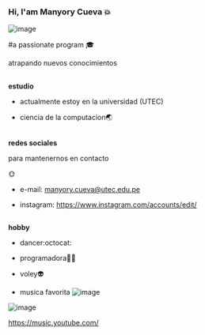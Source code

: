 ### Hi, I'am Manyory Cueva   :boom:
![image](https://user-images.githubusercontent.com/91238621/134543345-6fbc61b2-5b6a-445c-b29e-e00f21f1e0d3.png)


#a passionate program
:mortar_board:

atrapando nuevos conocimientos


##
**estudio**


- actualmente estoy en la universidad (UTEC)
 
 
- ciencia de la computacion:earth_asia:
##
**redes sociales**  

para mantenernos en contacto

🌞



- e-mail: manyory.cueva@utec.edu.pe     





- instagram:   https://www.instagram.com/accounts/edit/



##
**hobby**

- dancer:octocat:


- programadora:ok_woman:


- voley:alien:


- musica favorita
![image](https://user-images.githubusercontent.com/91238621/134552968-3b5e3e33-14f4-48e0-b963-94550613b665.png)



![image](https://user-images.githubusercontent.com/91238621/134551378-e8e69b0c-17cb-4ce7-b1d0-947da6e658e8.png)

https://music.youtube.com/





